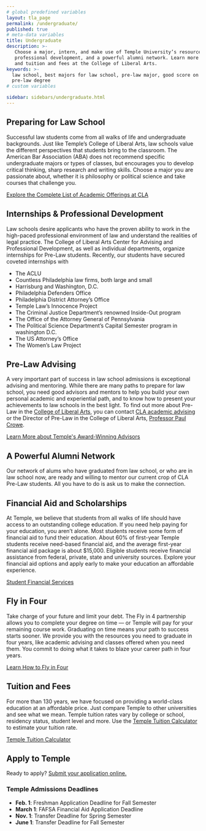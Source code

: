 ```yaml
---
# global predefined variables
layout: tla_page
permalink: /undergraduate/
published: true
# meta-data variables
title: Undergraduate
description: >-
   Choose a major, intern, and make use of Temple University’s resources for Pre-Law students such as Pre-Law advising,
   professional development, and a powerful alumni network. Learn more about financial aid and scholarships, fly in four,
   and tuition and fees at the College of Liberal Arts.
keywords: >-
  law school, best majors for law school, pre-law major, good score on LSAT,
  pre-law degree
# custom variables

sidebar: sidebars/undergraduate.html
---
```

## Preparing for Law School
Successful law students come from all walks of life and undergraduate backgrounds. Just like Temple’s College of Liberal Arts, law schools value the different perspectives that students bring to the classroom. The American Bar Association (ABA) does not recommend specific undergraduate majors or types of classes, but encourages you to develop critical thinking, sharp research and writing skills. Choose a major you are passionate about, whether it is philosophy or political science and take courses that challenge you.

[Explore the Complete List of Academic Offerings at CLA](https://liberalarts.temple.edu/)

## Internships & Professional Development
Law schools desire applicants who have the proven ability to work in the high-paced professional environment of law and understand the realities of legal practice. The College of Liberal Arts Center for Advising and Professional Development, as well as individual departments, organize internships for Pre-Law students. Recently, our students have secured coveted internships with

-  The ACLU
-  Countless Philadelphia law firms, both large and small
-  Harrisburg and Washington, D.C.
-  Philadelphia Defenders Office
-  Philadelphia District Attorney’s Office
-  Temple Law’s Innocence Project
-  The Criminal Justice Department’s renowned Inside-Out program
-  The Office of the Attorney General of Pennsylvania
-  The Political Science Department’s Capital Semester program in washington D.C.
-  The US Attorney’s Office
-  The Women’s Law Project

## Pre-Law Advising
A very important part of success in law school admissions is exceptional advising and mentoring. While there are many paths to prepare for law school, you need good advisors and mentors to help you build your own personal academic and experiential path, and to know how to present your achievements to law schools in the best light. To find out more about Pre-Law in the [College of Liberal Arts](https://liberalarts.temple.edu/), you can contact [CLA academic advising](https://liberalarts.temple.edu/advising) or the Director of Pre-Law in the College of Liberal Arts, [Professor Paul Crowe](mailto:pcrowe@temple.edu).

[Learn More about Temple's Award-Winning Advisors](https://liberalarts.temple.edu/advising)

## A Powerful Alumni Network
Our network of alums who have graduated from law school, or who are in law school now, are ready and willing to mentor our current crop of CLA Pre-Law students. All you have to do is ask us to make the connection.

## Financial Aid and Scholarships
At Temple, we believe that students from all walks of life should have access to an outstanding college education. If you need help paying for your education, you aren’t alone. Most students receive some form of financial aid to fund their education. About 60% of first-year Temple students receive need-based financial aid, and the average first-year financial aid package is about $15,000. Eligible students receive financial assistance from federal, private, state and university sources. Explore your financial aid options and apply early to make your education an affordable experience.

[Student Financial Services](https://sfs.temple.edu/financial-aid-types)

## Fly in Four
Take charge of your future and limit your debt. The Fly in 4 partnership allows you to complete your degree on time — or Temple will pay for your remaining course work. Graduating on time means your path to success starts sooner. We provide you with the resources you need to graduate in four years, like academic advising and classes offered when you need them. You commit to doing what it takes to blaze your career path in four years.

[Learn How to Fly in Four](http://fly.temple.edu/)

## Tuition and Fees
For more than 130 years, we have focused on providing a world-class education at an affordable price. Just compare Temple to other universities and see what we mean. Temple tuition rates vary by college or school, residency status, student level and more. Use the [Temple Tuition Calculator](https://bursar.temple.edu/tuition-and-fees/tuition-rates) to estimate your tuition rate.

[Temple Tuition Calculator](https://bursar.temple.edu/tuition-and-fees/tuition-rates)

## Apply to Temple
Ready to apply? [Submit your application online.](http://admissions.temple.edu/apply)

### Temple Admissions Deadlines
- **Feb. 1**: Freshman Application Deadline for Fall Semester
- **March 1**: FAFSA Financial Aid Application Deadline
- **Nov. 1**: Transfer Deadline for Spring Semester
- **June 1**: Transfer Deadline for Fall Semester
